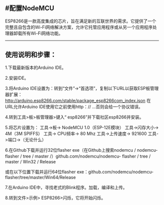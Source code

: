 #配置NodeMCU 
----
ESP8266是一款高度集成的芯片，旨在满足新的互联世界的需求。它提供了一个完整且自包含的Wi-Fi网络解决方案，允许它托管应用程序或从另一个应用程序处理器卸载所有Wi-Fi网络功能。

----

## 使用说明和步骤：

1.下载最新版本的Arduino IDE。

2.安装IDE。

3.将Arduino IDE设置为：转到“文件”->“首选项”，复制以下URL以获取ESP板管理器扩展：http://arduino.esp8266.com/stable/package_esp8266com_index.json
在URL允许Arduino IDE使用它之前使用http：// ...否则会给一个协议错误。

4.转到工具>板>板管理器>键入“ esp8266”并下载社区esp8266并安装。

5.将芯片设置为：
工具->板-> NodeMCU 1.0（ESP-12E模块）
工具->闪存大小-> 4M（3M SPIFFS）
工具-> CPU频率-> 80 Mhz
工具->上传速度-> 921600
工具->端口->（无论什么）

6.在Github下载并运行32位flasher exe（在Github上搜索nodemcu / nodemcu-flasher / tree / master /）github.com/nodemcu/nodemcu- flasher / tree / master / Win32 / Release

或在以下位置下载并运行64位flasher exe：github.com/nodemcu/nodemcu-flasher/tree/master/Win64/Release

7.在Arduino IDE中，寻找老式的Blink程序。加载，编译和上传。

8.转到文件>示例> ESP8266>闪烁，它将开始闪烁。
